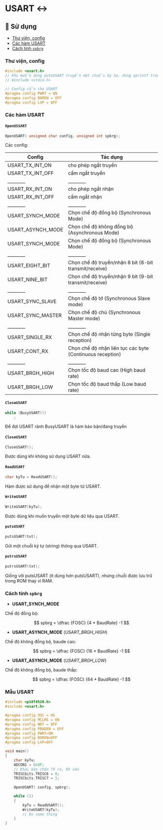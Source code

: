 # USART ↔️

## 🚀 Sử dụng

-   [Thư viện, config](#thư-viện-config)
-   [Các hàm USART](#các-hàm-usart)
-   [Cách tính `spbrg`](#cách-tính-spbrg)

### Thư viện, config

```c
#include <usart.h>
// khi muốn dùng putsUSART truyền một chuỗi ký tự, dùng sprintf trong:
// #include <stdio.h>

// Config cần cho USART
#pragma config PWRT = ON
#pragma config BOREN = OFF
#pragma config LVP = OFF
```

### Các hàm USART

#### `OpenUSSART`

```c
OpenUSART( unsigned char config, unsigned int spbrg);
```

Các config:

| Config            | Tác dụng                                                  |
| ----------------- | --------------------------------------------------------- |
| USART_TX_INT_ON   | cho phép ngắt truyền                                      |
| USART_TX_INT_OFF  | cấm ngắt truyền                                           |
| \_\_\_\_\_\_\_\_  | \_\_\_\_\_\_\_\_                                          |
| USART_RX_INT_ON   | cho phép ngắt nhận                                        |
| USART_RX_INT_OFF  | cấm ngắt nhận                                             |
| \_\_\_\_\_\_\_\_  | \_\_\_\_\_\_\_\_                                          |
| USART_SYNCH_MODE  | Chọn chế độ đồng bộ (Synchronous Mode)                    |
| USART_ASYNCH_MODE | Chọn chế độ không đồng bộ (Asynchronous Mode)             |
| USART_SYNCH_MODE  | Chọn chế độ đồng bộ (Synchronous Mode)                    |
| \_\_\_\_\_\_\_\_  | \_\_\_\_\_\_\_\_                                          |
| USART_EIGHT_BIT   | Chọn chế độ truyền/nhận 8 bit (8-bit transmit/receive)    |
| USART_NINE_BIT    | Chọn chế độ truyền/nhận 9 bit (9-bit transmit/receive)    |
| \_\_\_\_\_\_\_\_  | \_\_\_\_\_\_\_\_                                          |
| USART_SYNC_SLAVE  | Chọn chế độ tớ (Synchronous Slave mode)                   |
| USART_SYNC_MASTER | Chọn chế độ chủ (Synchronous Master mode)                 |
| \_\_\_\_\_\_\_\_  | \_\_\_\_\_\_\_\_                                          |
| USART_SINGLE_RX   | Chọn chế độ nhận từng byte (Single reception)             |
| USART_CONT_RX     | Chọn chế độ nhận liên tục các byte (Continuous reception) |
| \_\_\_\_\_\_\_\_  | \_\_\_\_\_\_\_\_                                          |
| USART_BRGH_HIGH   | Chọn tốc độ baud cao (High baud rate)                     |
| USART_BRGH_LOW    | Chọn tốc độ baud thấp (Low baud rate)                     |

#### `CloseUSART`

```c
while (BusyUSART())
    ;
```

Để đợi USART rảnh
BusyUSART là hàm báo bận/đang truyền

#### `CloseUSART`

```c
CloseUSART();
```

Được dùng khi không sử dụng USART nữa.

#### `ReadUSART`

```c
char kyTu = ReadUSART();
```

Hàm được sử dụng để nhận một byte từ USART.

#### `WriteUSART`

```c
WriteUSART(kyTu);
```

Được dùng khi muốn truyền một byte dữ liệu qua USART.

#### `putsUSART`

```c
putsUSART(txt);
```

Gửi một chuỗi ký tự (string) thông qua USART.

#### `putrsUSART`

```c
putrsUSART(txt);
```

Giống với putsUSART (ít dùng hơn putsUSART), nhưng chuỗi được lưu trữ trong ROM thay vì RAM.

### Cách tính `spbrg`

-   **USART_SYNCH_MODE**

Chế độ đồng bộ:

$$ spbrg = \dfrac {FOSC} {4 * BaudRate} -1 $$

-   **USART_ASYNCH_MODE** (_USART_BRGH_HIGH_)

Chế độ không đồng bộ, baude cao:

$$ spbrg = \dfrac {FOSC} {16 * BaudRate} -1 $$

-   **USART_ASYNCH_MODE** (_USART_BRGH_LOW_)

Chế độ không đồng bộ, baude thấp:

$$ spbrg = \dfrac {FOSC} {64 * BaudRate} -1 $$

### Mẫu USART

```c
#include <p18f4520.h>
#include <usart.h>

#pragma config OSC = HS
#pragma config MCLRE = ON
#pragma config WDT = OFF
#pragma config PBADEN = OFF
#pragma config PWRT=ON
#pragma config BOREN=OFF
#pragma config LVP=OFF

void main()
{
    char kyTu;
    ADCON1 = 0x0F;
    // Khai báo chân TX ra, RX vào
    TRISCbits.TRISC6 = 0;
    TRISCbits.TRISC7 = 1;
    
    OpenUSART( config, spbrg);

    while (1)
    {
        kyTu = ReadUSART();
        WriteUSART(kyTu);
        // Do some thing
    }
}

```
